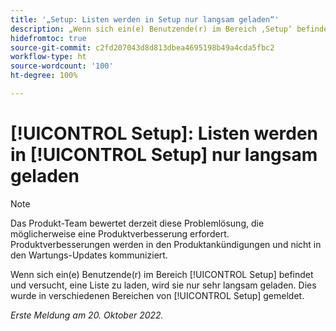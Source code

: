 ```yaml
---
title: '„Setup: Listen werden in Setup nur langsam geladen“'
description: „Wenn sich ein(e) Benutzende(r) im Bereich ‚Setup‘ befindet und versucht, eine Liste zu laden, wird sie nur sehr langsam geladen. Dies wurde in verschiedenen Bereichen von Setup gemeldet.“
hidefromtoc: true
source-git-commit: c2fd207043d8d813dbea4695198b49a4cda5fbc2
workflow-type: ht
source-wordcount: '100'
ht-degree: 100%

---
```



# [!UICONTROL Setup]: Listen werden in [!UICONTROL Setup] nur langsam geladen

>[!NOTE]
>
>Das Produkt-Team bewertet derzeit diese Problemlösung, die möglicherweise eine Produktverbesserung erfordert. Produktverbesserungen werden in den Produktankündigungen und nicht in den Wartungs-Updates kommuniziert.

Wenn sich ein(e) Benutzende(r) im Bereich [!UICONTROL Setup] befindet und versucht, eine Liste zu laden, wird sie nur sehr langsam geladen. Dies wurde in verschiedenen Bereichen von [!UICONTROL Setup] gemeldet.

_Erste Meldung am 20. Oktober 2022._

